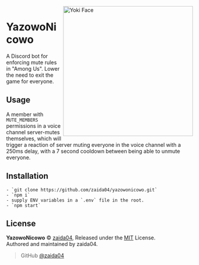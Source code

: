 <img src="static/yoki-readme.png" alt="Yoki Face" width='350' align="right">


# YazowoNicowo
A Discord bot for enforcing mute rules in "Among Us". Lower the need to exit the game for everyone.

## Usage
A member with `MUTE_MEMBERS` permissions in a voice channel server-mutes themselves, which will trigger a reaction of server muting everyone in the voice channel with a 250ms delay, with a 7 second cooldown between being able to unmute everyone.

## Installation
    - `git clone https://github.com/zaida04/yazowonicowo.git`  
    - `npm i`  
    - supply ENV variables in a `.env` file in the root.  
    - `npm start` 

## License  
**YazowoNicowo** © [zaida04](https://github.com/zaida04), Released under the [MIT](https://github.com/zaida04/YazowoNicowo/blob/master/LICENSE) License.  
Authored and maintained by zaida04.

> GitHub [@zaida04](https://github.com/zaida04) 
